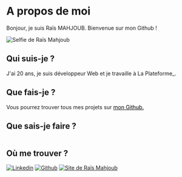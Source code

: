 
# A propos de moi

Bonjour, je suis Raïs MAHJOUB. Bienvenue sur mon Github !

<img src="" alt="Selfie de Raïs Mahjoub">

<h2>Qui suis-je ?</h2>
<p>J'ai 20 ans, je suis développeur Web et je travaille à La Plateforme_.</p>

<h2>Que fais-je ?</h2>
<p>Vous pourrez trouver tous mes projets sur <a href="https://www.github.com/rais-mahjoub" style="color: black">mon Github.<a></p>

<h2>Que sais-je faire ?</h2>
<img>

<h2>Où me trouver ?</h2>
<a href="https://www.linkedin.com/in/ra%C3%AFs-mahjoub-9932602a6/"><img src="http://www.w3.org/2000/svg" alt="Linkedin"></a>
<a href=""><img src="" alt="Github"></a>
<a href=""><img src="" alt="Site de Raïs Mahjoub"></a>

